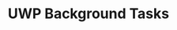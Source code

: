---
title: UWP Background Tasks
tags: UWP
links:
- https://stackoverflow.com/questions/36833426/background-task-does-not-run-in-uwp
- https://stackoverflow.com/questions/38623831/how-to-run-some-code-every-day-at-midnight-in-background-in-uwp?rq=1
- https://docs.microsoft.com/en-us/windows/uwp/launch-resume/support-your-app-with-background-tasks
---